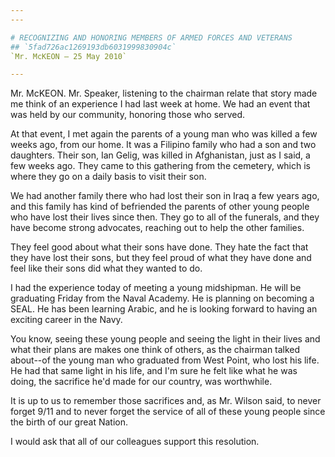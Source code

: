 ```yaml
---
---

# RECOGNIZING AND HONORING MEMBERS OF ARMED FORCES AND VETERANS
## `5fad726ac1269193db6031999830904c`
`Mr. McKEON — 25 May 2010`

---
```



Mr. McKEON. Mr. Speaker, listening to the chairman relate that story 
made me think of an experience I had last week at home. We had an event 
that was held by our community, honoring those who served.



At that event, I met again the parents of a young man who was killed 
a few weeks ago, from our home. It was a Filipino family who had a son 
and two daughters. Their son, Ian Gelig, was killed in Afghanistan, 
just as I said, a few weeks ago. They came to this gathering from the 
cemetery, which is where they go on a daily basis to visit their son.

We had another family there who had lost their son in Iraq a few 
years ago, and this family has kind of befriended the parents of other 
young people who have lost their lives since then. They go to all of 
the funerals, and they have become strong advocates, reaching out to 
help the other families.

They feel good about what their sons have done. They hate the fact 
that they have lost their sons, but they feel proud of what they have 
done and feel like their sons did what they wanted to do.

I had the experience today of meeting a young midshipman. He will be 
graduating Friday from the Naval Academy. He is planning on becoming a 
SEAL. He has been learning Arabic, and he is looking forward to having 
an exciting career in the Navy.

You know, seeing these young people and seeing the light in their 
lives and what their plans are makes one think of others, as the 
chairman talked about--of the young man who graduated from West Point, 
who lost his life. He had that same light in his life, and I'm sure he 
felt like what he was doing, the sacrifice he'd made for our country, 
was worthwhile.

It is up to us to remember those sacrifices and, as Mr. Wilson said, 
to never forget 9/11 and to never forget the service of all of these 
young people since the birth of our great Nation.

I would ask that all of our colleagues support this resolution.